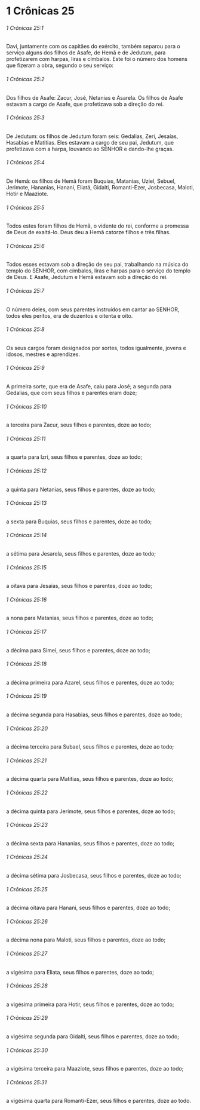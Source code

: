 # 1 Crônicas 25

###### 1 Crônicas 25:1

Davi, juntamente com os capitães do exército, também separou para o serviço alguns dos filhos de Asafe, de Hemã e de Jedutum, para profetizarem com harpas, liras e címbalos. Este foi o número dos homens que fizeram a obra, segundo o seu serviço:

###### 1 Crônicas 25:2

Dos filhos de Asafe: Zacur, José, Netanias e Asarela. Os filhos de Asafe estavam a cargo de Asafe, que profetizava sob a direção do rei.

###### 1 Crônicas 25:3

De Jedutum: os filhos de Jedutum foram seis: Gedalias, Zeri, Jesaías, Hasabias e Matitias. Eles estavam a cargo de seu pai, Jedutum, que profetizava com a harpa, louvando ao SENHOR e dando-lhe graças.

###### 1 Crônicas 25:4

De Hemã: os filhos de Hemã foram Buquias, Matanias, Uziel, Sebuel, Jerimote, Hananias, Hanani, Eliatá, Gidalti, Romanti-Ezer, Josbecasa, Maloti, Hotir e Maaziote.

###### 1 Crônicas 25:5

Todos estes foram filhos de Hemã, o vidente do rei, conforme a promessa de Deus de exaltá-lo. Deus deu a Hemã catorze filhos e três filhas.

###### 1 Crônicas 25:6

Todos esses estavam sob a direção de seu pai, trabalhando na música do templo do SENHOR, com címbalos, liras e harpas para o serviço do templo de Deus. E Asafe, Jedutum e Hemã estavam sob a direção do rei.

###### 1 Crônicas 25:7

O número deles, com seus parentes instruídos em cantar ao SENHOR, todos eles peritos, era de duzentos e oitenta e oito.

###### 1 Crônicas 25:8

Os seus cargos foram designados por sortes, todos igualmente, jovens e idosos, mestres e aprendizes.

###### 1 Crônicas 25:9

A primeira sorte, que era de Asafe, caiu para José; a segunda para Gedalias, que com seus filhos e parentes eram doze;

###### 1 Crônicas 25:10

a terceira para Zacur, seus filhos e parentes, doze ao todo;

###### 1 Crônicas 25:11

a quarta para Izri, seus filhos e parentes, doze ao todo;

###### 1 Crônicas 25:12

a quinta para Netanias, seus filhos e parentes, doze ao todo;

###### 1 Crônicas 25:13

a sexta para Buquias, seus filhos e parentes, doze ao todo;

###### 1 Crônicas 25:14

a sétima para Jesarela, seus filhos e parentes, doze ao todo;

###### 1 Crônicas 25:15

a oitava para Jesaías, seus filhos e parentes, doze ao todo;

###### 1 Crônicas 25:16

a nona para Matanias, seus filhos e parentes, doze ao todo;

###### 1 Crônicas 25:17

a décima para Simei, seus filhos e parentes, doze ao todo;

###### 1 Crônicas 25:18

a décima primeira para Azarel, seus filhos e parentes, doze ao todo;

###### 1 Crônicas 25:19

a décima segunda para Hasabias, seus filhos e parentes, doze ao todo;

###### 1 Crônicas 25:20

a décima terceira para Subael, seus filhos e parentes, doze ao todo;

###### 1 Crônicas 25:21

a décima quarta para Matitias, seus filhos e parentes, doze ao todo;

###### 1 Crônicas 25:22

a décima quinta para Jerimote, seus filhos e parentes, doze ao todo;

###### 1 Crônicas 25:23

a décima sexta para Hananias, seus filhos e parentes, doze ao todo;

###### 1 Crônicas 25:24

a décima sétima para Josbecasa, seus filhos e parentes, doze ao todo;

###### 1 Crônicas 25:25

a décima oitava para Hanani, seus filhos e parentes, doze ao todo;

###### 1 Crônicas 25:26

a décima nona para Maloti, seus filhos e parentes, doze ao todo;

###### 1 Crônicas 25:27

a vigésima para Eliata, seus filhos e parentes, doze ao todo;

###### 1 Crônicas 25:28

a vigésima primeira para Hotir, seus filhos e parentes, doze ao todo;

###### 1 Crônicas 25:29

a vigésima segunda para Gidalti, seus filhos e parentes, doze ao todo;

###### 1 Crônicas 25:30

a vigésima terceira para Maaziote, seus filhos e parentes, doze ao todo;

###### 1 Crônicas 25:31

a vigésima quarta para Romanti-Ezer, seus filhos e parentes, doze ao todo.

